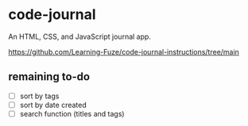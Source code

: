 # code-journal

An HTML, CSS, and JavaScript journal app.

https://github.com/Learning-Fuze/code-journal-instructions/tree/main


## remaining to-do

- [ ] sort by tags
- [ ] sort by date created
- [ ] search function (titles and tags)
